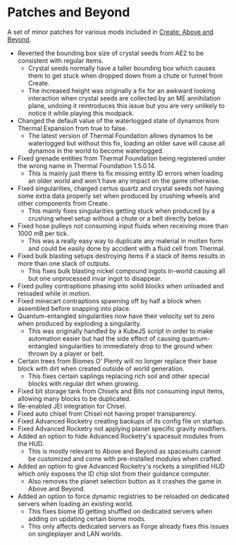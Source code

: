 # Patches and Beyond
A set of minor patches for various mods included in [Create: Above and Beyond](https://www.curseforge.com/minecraft/modpacks/create-above-and-beyond).

* Reverted the bounding box size of crystal seeds from AE2 to be consistent with regular items.
	* Crystal seeds normally have a taller bounding box which causes them to get stuck when dropped down from a chute or funnel from Create.
	* The increased height was originally a fix for an awkward looking interaction when crystal seeds are collected by an ME annihilation plane, undoing it reintroduces this issue but you are very unlikely to notice it while playing this modpack.
* Changed the default value of the waterlogged state of dynamos from Thermal Expansion from true to false.
	* The latest version of Thermal Foundation allows dynamos to be waterlogged but without this fix, loading an older save will cause all dynamos in the world to become waterlogged.
* Fixed grenade entities from Thermal Foundation being registered under the wrong name in Thermal Foundation 1.5.0.14.
	* This is mainly just there to fix missing entity ID errors when loading an older world and won't have any impact on the game otherwise.
* Fixed singularities, charged certus quartz and crystal seeds not having some extra data properly set when produced by crushing wheels and other components from Create.
	* This mainly fixes singularities getting stuck when produced by a crushing wheel setup without a chute or a belt directly below.
* Fixed hose pulleys not consuming input fluids when receiving more than 1000 mB per tick.
	* This was a really easy way to duplicate any material in molten form and could be easily done by accident with a fluid cell from Thermal.
* Fixed bulk blasting setups destroying items if a stack of items results in more than one stack of outputs.
	* This fixes bulk blasting nickel compound ingots in-world causing all but one unprocessed invar ingot to disappear.
* Fixed pulley contraptions phasing into solid blocks when unloaded and reloaded while in motion.
* Fixed minecart contraptions spawning off by half a block when assembled before snapping into place.
* Quantum-entangled singularities now have their velocity set to zero when produced by exploding a singularity.
	* This was originally handled by a KubeJS script in order to make automation easier but had the side effect of causing quantum-entangled singularities to immediately drop to the ground when thrown by a player or belt.
* Certain trees from Biomes O' Plenty will no longer replace their base block with dirt when created outside of world generation.
	* This fixes certain saplings replacing rich soil and other special blocks with regular dirt when growing.
* Fixed bit storage tank from Chisels and Bits not consuming input items, allowing many blocks to be duplicated.
* Re-enabled JEI integration for Chisel.
* Fixed auto chisel from Chisel not having proper transparency.
* Fixed Advanced Rocketry creating backups of its config file on startup.
* Fixed Advanced Rocketry not applying planet specific gravity modifiers.
* Added an option to hide Advanced Rocketry's spacesuit modules from the HUD.
	* This is mostly relevant to Above and Beyond as spacesuits cannot be customized and come with pre-installed modules when crafted.
* Added an option to give Advanced Rocketry's rockets a simplified HUD which only exposes the ID chip slot from their guidance computer.
	* Also removes the planet selection button as it crashes the game in Above and Beyond.
* Added an option to force dynamic registries to be reloaded on dedicated servers when loading an existing world.
	* This fixes biome ID getting shuffled on dedicated servers when adding on updating certain biome mods.
	* This only affects dedicated servers as Forge already fixes this issues on singleplayer and LAN worlds.
